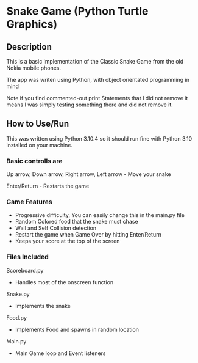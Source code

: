 # Snake Game (Python Turtle Graphics)

## Description

This is a basic implementation of the Classic Snake Game from the old Nokia mobile phones.

The app was writen using Python, with object orientated programming in mind

Note if you find commented-out print Statements that I did not remove it means I was simply testing something there and did not remove it.

## How to Use/Run

This was written using Python 3.10.4 so it should run fine with Python 3.10 installed on your machine.

### Basic controlls are
Up arrow, Down arrow, Right arrow, Left arrow - Move your snake

Enter/Return - Restarts the game

### Game Features

- Progressive difficulty, You can easily change this in the main.py file
- Random Colored food that the snake must chase
- Wall and Self Collision detection
- Restart the game when Game Over by hitting Enter/Return
- Keeps your score at the top of the screen

### Files Included

Scoreboard.py

- Handles most of the onscreen function

Snake.py

- Implements the snake

Food.py

- Implements Food and spawns in random location

Main.py

- Main Game loop and Event listeners
